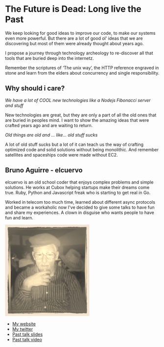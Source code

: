 # The Future is Dead: Long live the Past

We keep looking for good ideas to improve our code, to make our systems even more powerful. But there are a lot of good ol' ideas that we are discovering but most of them were already thought about years ago.

I propose a journey through technology archeology to re-discover all that tools that are buried deep into the internetz.

Remember the scriptures of ‘The unix way’, the HTTP reference engraved in stone and learn from the elders about concurrency and single responsibility.

## Why should i care?

_We have a lot of COOL new technologies like a Nodejs Fibonacci server and stuff_

New technologies are great, but they are only a part of all the old ones that are buried in peoples mind. I want to show the amazing ideas that were crafted years ago and are waiting to return.

_Old things are old and … like… old stuff sucks_

A lot of old stuff sucks but a lot of it can teach us the way of crafting optimized code and solid solutions without being monolithic. And remember satellites and spaceships code were made without EC2.

## Bruno Aguirre - elcuervo

elcuervo is an old school coder that enjoys complex problems and simple solutions. He works at Cubox helping startups make their dreams come true. Ruby, Python and Javascript freak who is starting to get real in Go.

Worked in telecom too much time, learned about different async protocols and became a workaholic now I've decided to give some talks to have fun and share my experiences. A clown in disguise who wants people to have fun and learn.

![Profile picture](https://github.com/elcuervo/call-for-proposals/raw/master/bruno-aguirre_the-future-is-dead/profile_picture.jpg)

- [My website](http://elcuervo.co)
- [My twitter](https://twitter.com/#!/cuerbot)
- [Past talk slides](https://github.com/elcuervo/rubyconfar-2011)
- [Past talk video](https://vimeo.com/album/1870460/video/38628671)
